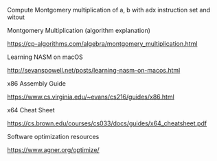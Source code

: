 Compute Montgomery multiplication of a, b with adx instruction set and witout 

Montgomery Multiplication (algorithm explanation)

https://cp-algorithms.com/algebra/montgomery_multiplication.html

Learning NASM on macOS

http://sevanspowell.net/posts/learning-nasm-on-macos.html

x86 Assembly Guide

https://www.cs.virginia.edu/~evans/cs216/guides/x86.html

x64 Cheat Sheet

https://cs.brown.edu/courses/cs033/docs/guides/x64_cheatsheet.pdf

Software optimization resources

https://www.agner.org/optimize/